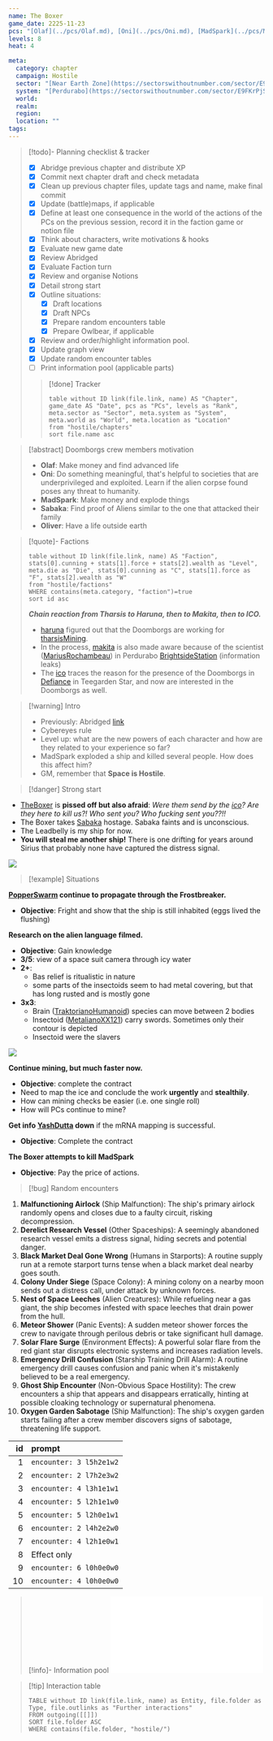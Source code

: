 ```yaml
---
name: The Boxer
game_date: 2225-11-23
pcs: "[Olaf](../pcs/Olaf.md), [Oni](../pcs/Oni.md), [MadSpark](../pcs/MadSpark.md), [Oliver](../pcs/Oliver.md)"
levels: 8
heat: 4

meta:
  category: chapter
  campaign: Hostile
  sector: "[Near Earth Zone](https://sectorswithoutnumber.com/sector/E9FKrPjS8tsRmoryYMpe)"
  system: "[Perdurabo](https://sectorswithoutnumber.com/sector/E9FKrPjS8tsRmoryYMpe/system/PWrHAjd6P64k61Ga1PfQ)"
  world: 
  realm: 
  region: 
  location: ""
tags: 
---
```


> [!todo]- Planning checklist & tracker
> - [x] Abridge previous chapter and distribute XP
> - [x] Commit next chapter draft and check metadata
> - [x] Clean up previous chapter files, update tags and name, make final commit
> - [x] Update (battle)maps, if applicable
> - [x] Define at least one consequence in the world of the actions of the PCs on the previous session, record it in the faction game or notion file
> - [x] Think about characters, write motivations & hooks
> - [x] Evaluate new game date
> - [x] Review Abridged
> - [x] Evaluate Faction turn
> - [x] Review and organise Notions
> - [x] Detail strong start
> - [x] Outline situations:
> 	- [x] Draft locations 
> 	- [x] Draft NPCs
> 	- [x] Prepare random encounters table
> 	- [x] Prepare Owlbear, if applicable
> - [x] Review and order/highlight information pool.
> - [x] Update graph view
> - [x] Update random encounter tables
> - [ ] Print information pool (applicable parts)
> 
>> [!done] Tracker 
>> ```dataview
>> table without ID link(file.link, name) AS "Chapter", game_date AS "Date", pcs as "PCs", levels as "Rank", meta.sector as "Sector", meta.system as "System", meta.world as "World", meta.location as "Location"
>> from "hostile/chapters"
>> sort file.name asc
>> ```

> [!abstract] Doomborgs crew members motivation
> - **Olaf**: Make money and find advanced life
> - **Oni**: Do something meaningful, that's helpful to societies that are underprivileged and exploited. Learn if the alien corpse found poses any threat to humanity.
> - **MadSpark**: Make money and explode things
> - **Sabaka**: Find proof of Aliens similar to the one that attacked their family
> - **Oliver**: Have a life outside earth

> [!quote]- Factions 
> ```dataview
> table without ID link(file.link, name) AS "Faction", stats[0].cunning + stats[1].force + stats[2].wealth as "Level", meta.die as "Die", stats[0].cunning as "C", stats[1].force as "F", stats[2].wealth as "W"
> from "hostile/factions"
> WHERE contains(meta.category, "faction")=true
> sort id asc
> ```
> 
> ***Chain reaction from Tharsis to Haruna, then to Makita, then to ICO.***
> - [haruna](../factions/haruna.md) figured out that the Doomborgs are working for [tharsisMining](../factions/tharsisMining.md).
> - In the process, [makita](../factions/makita.md) is also made aware because of the scientist ([MariusRochambeau](../npcs/MariusRochambeau.md)) in Perdurabo [BrightsideStation](../locations/BrightsideStation.md) (information leaks)
> - The [ico](../factions/ico.md) traces the reason for the presence of the Doomborgs in [Defiance](../locations/Defiance.md) in Teegarden Star, and now are interested in the Doomborgs as well.

> [!warning] Intro
> - Previously: Abridged [link](https://github.com/efsalvarenga/terraCampaigns_published/blob/main/hostile/abridged.md#chapter-02-the-cold-tomb)
> - Cybereyes rule
> - Level up: what are the new powers of each character and how are they related to your experience so far?
> - MadSpark exploded a ship and killed several people. How does this affect him?
> - GM, remember that **Space is Hostile**.

> [!danger] Strong start

- [TheBoxer](../npcs/TheBoxer.md) is **pissed off but also afraid**: *Were them send by the [ico](../factions/ico.md)? Are they here to kill us?! Who sent you? Who fucking sent you??!!*
- The Boxer takes [Sabaka](../pcs/Sabaka.md) hostage. Sabaka faints and is unconscious.
- The Leadbelly is my ship for now.
- **You will steal me another ship!** There is one drifting for years around Sirius that probably none have captured the distress signal.

![](https://i.imgur.com/G8qPDTT.png)

> [!example] Situations 

**[PopperSwarm](../statblocks/PopperSwarm.md) continue to propagate through the Frostbreaker.**
- **Objective**: Fright and show that the ship is still inhabited (eggs lived the flushing)

**Research on the alien language filmed.**
- **Objective**: Gain knowledge
- **3/5**: view of a space suit camera through icy water
- **2+**:
	- Bas relief is ritualistic in nature
	- some parts of the insectoids seem to had metal covering, but that has long rusted and is mostly gone
- **3x3**:
	- Brain ([TraktorianoHumanoid](../statblocks/TraktorianoHumanoid.md)) species can move between 2 bodies
	- Insectoid ([MetalianoXX121](../statblocks/MetalianoXX121.md)) carry swords. Sometimes only their contour is depicted
	- Insectoid were the slavers

![](https://i.imgur.com/8Q6BYmV.png)


**Continue mining, but much faster now.**
- **Objective**: complete the contract 
- Need to map the ice and conclude the work **urgently** and **stealthily**.
- How can mining checks be easier (i.e. one single roll)
- How will PCs continue to mine?

**Get info [YashDutta](../npcs/YashDutta.md) down** if the mRNA mapping is successful.
- **Objective**: Complete the contract

**The Boxer attempts to kill MadSpark** 
- **Objective**: Pay the price of actions.

> [!bug] Random encounters

1. **Malfunctioning Airlock** (Ship Malfunction): The ship's primary airlock randomly opens and closes due to a faulty circuit, risking decompression.
2. **Derelict Research Vessel** (Other Spaceships): A seemingly abandoned research vessel emits a distress signal, hiding secrets and potential danger.
3. **Black Market Deal Gone Wrong** (Humans in Starports): A routine supply run at a remote starport turns tense when a black market deal nearby goes south.
4. **Colony Under Siege** (Space Colony): A mining colony on a nearby moon sends out a distress call, under attack by unknown forces.
5. **Nest of Space Leeches** (Alien Creatures): While refueling near a gas giant, the ship becomes infested with space leeches that drain power from the hull.
6. **Meteor Shower** (Panic Events): A sudden meteor shower forces the crew to navigate through perilous debris or take significant hull damage.
7. **Solar Flare Surge** (Environment Effects): A powerful solar flare from the red giant star disrupts electronic systems and increases radiation levels.
8. **Emergency Drill Confusion** (Starship Training Drill Alarm): A routine emergency drill causes confusion and panic when it's mistakenly believed to be a real emergency.
9. **Ghost Ship Encounter** (Non-Obvious Space Hostility): The crew encounters a ship that appears and disappears erratically, hinting at possible cloaking technology or supernatural phenomena.
10. **Oxygen Garden Sabotage** (Ship Malfunction): The ship's oxygen garden starts failing after a crew member discovers signs of sabotage, threatening life support.

| id|prompt                  |
|--:|:-----------------------|
|  1|`encounter: 3 l5h2e1w2` |
|  2|`encounter: 2 l7h2e3w2` |
|  3|`encounter: 4 l3h1e1w1` |
|  4|`encounter: 5 l2h1e1w0` |
|  5|`encounter: 5 l2h0e1w1` |
|  6|`encounter: 2 l4h2e2w0` |
|  7|`encounter: 4 l2h1e0w1` |
|  8|Effect only             |
|  9|`encounter: 6 l0h0e0w0` |
| 10|`encounter: 4 l0h0e0w0` |

> [!info]- Information pool
> ![_informationPool](../_informationPool.md)

> [!tip] Interaction table 
> 
> ```dataview
> TABLE without ID link(file.link, name) as Entity, file.folder as Type, file.outlinks as "Further interactions"
> FROM outgoing([[]]) 
> SORT file.folder ASC
> WHERE contains(file.folder, "hostile/")
> ```

